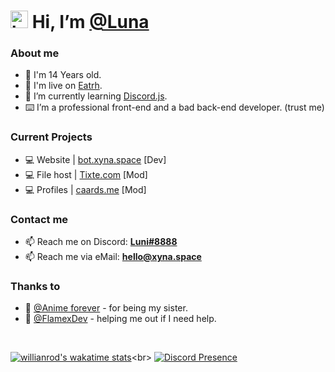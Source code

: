 # <img src="https://user-images.githubusercontent.com/1303154/88677602-1635ba80-d120-11ea-84d8-d263ba5fc3c0.gif" width="28px" alt="hi"> Hi, I’m [@Luna](https://github.com/Luna-devv)
### About me
- 👩 I'm 14 Years old.
- 🏴󠁡󠁴󠀳󠁿 I'm live on [Eatrh](https://www.google.com/maps/).
- 🌱 I’m currently learning [Discord.js](https://discord.js.org/#/).
- ⌨️ I’m a professional front-end and a bad back-end developer. (trust me)

### Current Projects
- 💻 Website   | [bot.xyna.space](https://bot.xyna.space) [Dev]
- 💻 File host | [Tixte.com](https://noice.link/tixty) [Mod]
- 💻 Profiles  | [caards.me](https://caards.me) [Mod]

### Contact me
- 📫 Reach me on Discord: **[Luni#8888](https://discord.com/users/821472922140803112)**
- 📫 Reach me via eMail: **[hello@xyna.space](mailto:hello@xyna.space)**

### Thanks to
- 👤 [@Anime forever](https://github.com/Anime-Forevere) - for being my sister.
- 👤 [@FlamexDev](https://github.com/Flamexdev) - helping me out if I need help.
<br>

[![willianrod's wakatime stats](https://github-readme-stats.vercel.app/api/wakatime?username=Luna_dev_&theme=dracula&layout=compact)](https://wakatime.com/@Luna_dev_)<br>
[![Discord Presence](https://lanyard-profile-readme.vercel.app/api/821472922140803112)](https://discord.com/users/821472922140803112)

